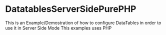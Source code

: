 # DatatablesServerSidePurePHP

This is an Example/Demostration of how to configure DataTables in order to use it in Server Side Mode
This examples uses PHP